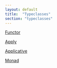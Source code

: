 ```yaml
---
layout: default
title:  "Typeclasses"
section: "typeclasses"
---
```


[Functor](functor.html)

[Apply](apply.html)

[Applicative](applicative.html)

[Monad](monad.html)
